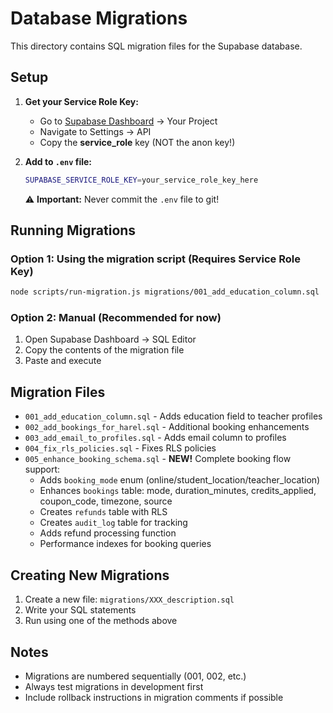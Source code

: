 # Database Migrations

This directory contains SQL migration files for the Supabase database.

## Setup

1. **Get your Service Role Key:**
   - Go to [Supabase Dashboard](https://supabase.com/dashboard) → Your Project
   - Navigate to Settings → API
   - Copy the **service_role** key (NOT the anon key!)

2. **Add to `.env` file:**
   ```bash
   SUPABASE_SERVICE_ROLE_KEY=your_service_role_key_here
   ```

   ⚠️ **Important:** Never commit the `.env` file to git!

## Running Migrations

### Option 1: Using the migration script (Requires Service Role Key)

```bash
node scripts/run-migration.js migrations/001_add_education_column.sql
```

### Option 2: Manual (Recommended for now)

1. Open Supabase Dashboard → SQL Editor
2. Copy the contents of the migration file
3. Paste and execute

## Migration Files

- `001_add_education_column.sql` - Adds education field to teacher profiles
- `002_add_bookings_for_harel.sql` - Additional booking enhancements
- `003_add_email_to_profiles.sql` - Adds email column to profiles
- `004_fix_rls_policies.sql` - Fixes RLS policies
- `005_enhance_booking_schema.sql` - **NEW!** Complete booking flow support:
  - Adds `booking_mode` enum (online/student_location/teacher_location)
  - Enhances `bookings` table: mode, duration_minutes, credits_applied, coupon_code, timezone, source
  - Creates `refunds` table with RLS
  - Creates `audit_log` table for tracking
  - Adds refund processing function
  - Performance indexes for booking queries

## Creating New Migrations

1. Create a new file: `migrations/XXX_description.sql`
2. Write your SQL statements
3. Run using one of the methods above

## Notes

- Migrations are numbered sequentially (001, 002, etc.)
- Always test migrations in development first
- Include rollback instructions in migration comments if possible
